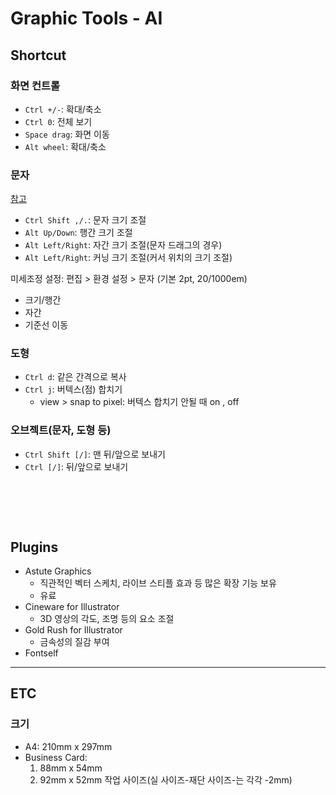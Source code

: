 # Graphic Tools - AI

## Shortcut

### 화면 컨트롤

- `Ctrl +/-`: 확대/축소
- `Ctrl 0`: 전체 보기
- `Space drag`: 화면 이동
- `Alt wheel`: 확대/축소

### 문자

[참고](https://www.youtube.com/watch?v=kruXCmifOrk&list=PLT-nAQb_H6XOGb-KfGTSlYlRnaDog2jZr&index=5)

- `Ctrl Shift ,/.`: 문자 크기 조절
- `Alt Up/Down`: 행간 크기 조절
- `Alt Left/Right`: 자간 크기 조절(문자 드래그의 경우)
- `Alt Left/Right`: 커닝 크기 조절(커서 위치의 크기 조절)

미세조정 설정: 편집 > 환경 설정 > 문자 (기본 2pt, 20/1000em)

- 크기/행간
- 자간
- 기준선 이동

### 도형

- `Ctrl d`: 같은 간격으로 복사
- `Ctrl j`: 버텍스(점) 합치기
  - view > snap to pixel: 버텍스 합치기 안될 때 on , off

### 오브젝트(문자, 도형 등)

- `Ctrl Shift [/]`: 맨 뒤/앞으로 보내기
- `Ctrl [/]`: 뒤/앞으로 보내기

<br />

##

<br />

## Plugins

- Astute Graphics
  - 직관적인 벡터 스케치, 라이브 스티플 효과 등 많은 확장 기능 보유
  - 유료
- Cineware for Illustrator
  - 3D 영상의 각도, 조명 등의 요소 조절
- Gold Rush for Illustrator
  - 금속성의 질감 부여
- Fontself

---

## ETC

### 크기

- A4: 210mm x 297mm
- Business Card:
  1. 88mm x 54mm
  2. 92mm x 52mm
     작업 사이즈(실 사이즈-재단 사이즈-는 각각 -2mm)
